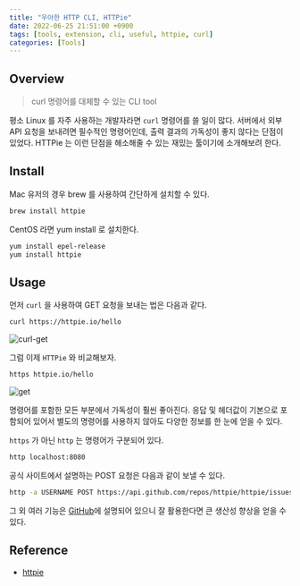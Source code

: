 ```yaml
---
title: "우아한 HTTP CLI, HTTPie"
date: 2022-06-25 21:51:00 +0900
tags: [tools, extension, cli, useful, httpie, curl]
categories: [Tools]
---
```


## Overview

> curl 명령어를 대체할 수 있는 CLI tool

평소 Linux 를 자주 사용하는 개발자라면 `curl` 명령어를 쓸 일이 많다. 서버에서 외부 API 요청을 보내려면 필수적인 명령어인데, 출력 결과의 가독성이 좋지 않다는 단점이 있었다. HTTPie 는 이런 단점을 해소해줄 수 있는 재밌는 툴이기에 소개해보려 한다.

## Install

Mac 유저의 경우 brew 를 사용하여 간단하게 설치할 수 있다.

```bash
brew install httpie
```

CentOS 라면 yum install 로 설치한다.

```bash
yum install epel-release
yum install httpie
```

## Usage

먼저 `curl` 을 사용하여 GET 요청을 보내는 법은 다음과 같다.

```bash
curl https://httpie.io/hello
```

![curl-get](/assets/img/httpie/스크린샷%202022-06-28%20오후%209.17.52.webp)

그럼 이제 `HTTPie` 와 비교해보자.

```bash
https httpie.io/hello
```

![get](/assets/img/httpie/스크린샷%202022-06-28%20오후%209.15.04.webp)

명령어를 포함한 모든 부분에서 가독성이 훨씬 좋아진다. 응답 및 헤더값이 기본으로 포함되어 있어서 별도의 명령어를 사용하지 않아도 다양한 정보를 한 눈에 얻을 수 있다.

`https` 가 아닌 `http` 는 명령어가 구분되어 있다.

```bash
http localhost:8080
```

공식 사이트에서 설명하는 POST 요청은 다음과 같이 보낼 수 있다.

```bash
http -a USERNAME POST https://api.github.com/repos/httpie/httpie/issues/83/comments body='HTTPie is awesome! :heart:'
```

그 외 여러 기능은 [GitHub](https://github.com/httpie/httpie)에 설명되어 있으니 잘 활용한다면 큰 생산성 향상을 얻을 수 있다.

## Reference

- [httpie](https://github.com/httpie/httpie)
